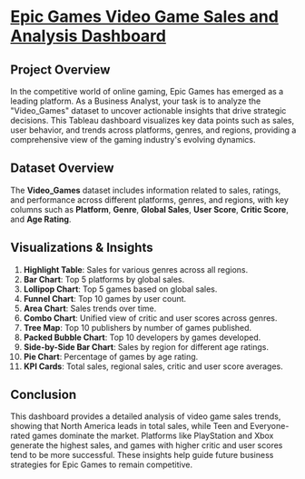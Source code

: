 # [Epic Games Video Game Sales and Analysis Dashboard](https://public.tableau.com/views/EpicGameProject_17260750619210/Dashboard1?:language=en-US&publish=yes&:sid=&:redirect=auth&:display_count=n&:origin=viz_share_link)

## Project Overview
In the competitive world of online gaming, Epic Games has emerged as a leading platform. As a Business Analyst, your task is to analyze the "Video_Games" dataset to uncover actionable insights that drive strategic decisions. This Tableau dashboard visualizes key data points such as sales, user behavior, and trends across platforms, genres, and regions, providing a comprehensive view of the gaming industry's evolving dynamics.

## Dataset Overview
The **Video_Games** dataset includes information related to sales, ratings, and performance across different platforms, genres, and regions, with key columns such as **Platform**, **Genre**, **Global Sales**, **User Score**, **Critic Score**, and **Age Rating**.

## Visualizations & Insights
1. **Highlight Table**: Sales for various genres across all regions.
2. **Bar Chart**: Top 5 platforms by global sales.
3. **Lollipop Chart**: Top 5 games based on global sales.
4. **Funnel Chart**: Top 10 games by user count.
5. **Area Chart**: Sales trends over time.
6. **Combo Chart**: Unified view of critic and user scores across genres.
7. **Tree Map**: Top 10 publishers by number of games published.
8. **Packed Bubble Chart**: Top 10 developers by games developed.
9. **Side-by-Side Bar Chart**: Sales by region for different age ratings.
10. **Pie Chart**: Percentage of games by age rating.
11. **KPI Cards**: Total sales, regional sales, critic and user score averages.

## Conclusion
This dashboard provides a detailed analysis of video game sales trends, showing that North America leads in total sales, while Teen and Everyone-rated games dominate the market. Platforms like PlayStation and Xbox generate the highest sales, and games with higher critic and user scores tend to be more successful. These insights help guide future business strategies for Epic Games to remain competitive.

